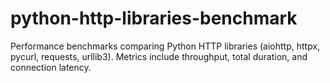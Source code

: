 # python-http-libraries-benchmark
Performance benchmarks comparing Python HTTP libraries (aiohttp, httpx, pycurl, requests, urllib3). Metrics include throughput, total duration, and connection latency.
